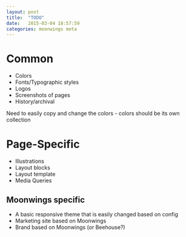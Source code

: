```yaml
---
layout: post
title:  "TODO"
date:   2015-03-04 18:57:59
categories: moonwings meta
---
```


# Common

- Colors
- Fonts/Typographic styles
- Logos
- Screenshots of pages
- History/archival

Need to easily copy and change the colors - colors should be its own collection

# Page-Specific

- Illustrations
- Layout blocks
- Layout template
- Media Queries

## Moonwings specific

- A basic responsive theme that is easily changed based on config
- Marketing site based on Moonwings
- Brand based on Moonwings (or Beehouse?)
